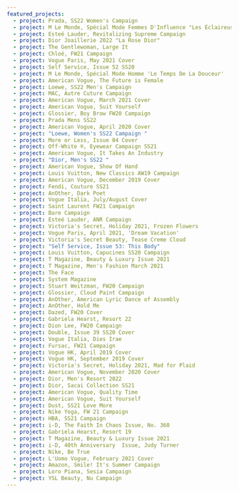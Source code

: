 ```yaml
---
featured_projects:
  - project: Prada, SS22 Women's Campaign
  - project: M Le Monde, Spécial Mode Femmes D'Influence "Les Éclaireuses"
  - project: Esteé Lauder, Revitalizing Supreme Campaign
  - project: Dior Joaillerie 2022 "La Rose Dior"
  - project: The Gentlewoman, Large It
  - project: Chloé, FW21 Campaign
  - project: Vogue Paris, May 2021 Cover
  - project: Self Service, Issue 52 SS20
  - project: M Le Monde, Spécial Mode Homme 'Le Temps De La Douceur'
  - project: American Vogue, The Future is Female
  - project: Loewe, SS22 Men's Campaign
  - project: MAC, Autre Cuture Campaign
  - project: American Vogue, March 2021 Cover
  - project: American Vogue, Suit Yourself
  - project: Glossier, Boy Brow FW20 Campaign
  - project: Prada Mens SS22
  - project: American Vogue, April 2020 Cover
  - project: "Loewe, Women's SS22 Campaign "
  - project: More or Less, Issue 04 Cover
  - project: Off-White ®, Eyewear Campaign SS21
  - project: American Vogue, It Takes An Industry
  - project: "Dior, Men's SS22 "
  - project: American Vogue, Show Of Hand
  - project: Louis Vuitton, New Classics AW19 Campaign
  - project: American Vogue, December 2019 Cover
  - project: Fendi, Couture SS21
  - project: AnOther, Dark Poet
  - project: Vogue Italia, July/August Cover
  - project: Saint Laurent FW21 Campaign
  - project: Bare Campaign
  - project: Esteé Lauder, ANR Campaign
  - project: Victoria's Secret, Holiday 2021, Frozen Flowers
  - project: Vogue Paris, April 2021, 'Dream Vacation'
  - project: Victoria's Secret Beauty, Tease Creme Cloud
  - project: "Self Service, Issue 53: This Body"
  - project: Louis Vuitton, Capucines SS20 Campaign
  - project: T Magazine, Beauty & Luxury Issue 2021
  - project: T Magazine, Men's Fashion March 2021
  - project: The Face
  - project: System Magazine
  - project: Stuart Weitzman, FW20 Campaign
  - project: Glossier, Cloud Paint Campaign
  - project: AnOther, American Lyric Dance of Assembly
  - project: AnOther, Hold Me
  - project: Dazed, FW20 Cover
  - project: Gabriela Hearst, Resort 22
  - project: Dion Lee, FW20 Campaign
  - project: Double, Issue 39 SS20 Cover
  - project: Vogue Italia, Dies Irae
  - project: Fursac, FW21 Campaign
  - project: Vogue HK, April 2019 Cover
  - project: Vogue HK, September 2019 Cover
  - project: Victoria's Secret, Holiday 2021, Mad for Plaid
  - project: American Vogue, November 2020 Cover
  - project: Dior, Men's Resort 2022
  - project: Dior, Sacai Collection SS21
  - project: American Vogue, Quality Time
  - project: American Vogue, Suit Yourself
  - project: Dust, SS21 Love More
  - project: Nike Yoga, FW 21 Campaign
  - project: HBA, SS21 Campaign
  - project: i-D, The Faith In Chaos Issue, No. 360
  - project: Gabriela Hearst, Resort 19
  - project: T Magazine, Beauty & Luxury Issue 2021
  - project: i-D, 40th Anniversary  Issue, Judy Turner
  - project: Nike, Be True
  - project: L'Uomo Vogue, February 2021 Cover
  - project: Amazon, Smile! It's Summer Campaign
  - project: Loro Piana, Sesia Campaign
  - project: YSL Beauty, Nu Campaign
---
```

